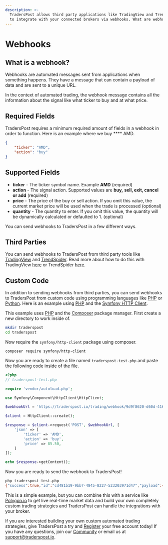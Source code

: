 ```yaml
---
description: >-
  TradersPost allows third party applications like TradingView and TrendSpider
  to integrate with your connected brokers via webhooks. What are webhooks?
---
```


# Webhooks

## What is a webhook?

Webhooks are automated messages sent from applications when something happens. They have a message that can contain a payload of data and are sent to a unique URL.

In the context of automated trading, the webhook message contains all the information about the signal like what ticker to buy and at what price.

## Required Fields

TradersPost requires a minimum required amount of fields in a webhook in order to function. Here is an example where we buy **** AMD.

```json
{
    "ticker": "AMD",
    "action": "buy"
}
```

## Supported Fields

* **ticker** - The ticker symbol name. Example **AMD** (required)
* **action** - The signal action. Supported values are **buy,** **sell, exit, cancel or add** (required)
* **price** - The price of the buy or sell action. If you omit this value, the current market price will be used when the trade is processed (optional)
* **quantity** - The quantity to enter. If you omit this value, the quantity will be dynamically calculated or defaulted to 1. (optional)

You can send webhooks to TradersPost in a few different ways.

## Third Parties

You can send webhooks to TradersPost from third party tools like [TradingView](https://tradingview.com/?offer\_id=10\&aff\_id=26514) and [TrendSpider](https://trendspider.com/?\_go=traderspost). Read more about how to do this with TradingView [here](tradingview.md) or TrendSpider [here](trend-spider.md).

## Custom Code

In addition to sending webhooks from third parties, you can send webhooks to TradersPost from custom code using programming languages like [PHP](https://php.net) or [Python](https://www.python.org). Here is an example using [PHP](https://php.net) and the [Symfony HTTP Client](https://symfony.com/doc/current/http\_client.html).

This example uses [PHP](https://www.php.net) and the [Composer](https://getcomposer.org) package manager. First create a new directory to work inside of.

```bash
mkdir traderspost
cd traderspost
```

Now require the `symfony/http-client` package using composer.

```
composer require symfony/http-client
```

Now you are ready to create a file named `traderspost-test.php` and paste the following code inside of the file.

```php
<?php
// traderspost-test.php

require 'vendor/autoload.php';

use Symfony\Component\HttpClient\HttpClient;

$webhookUrl = 'https://traderspost.io/trading/webhook/9d9f8620-d60d-416e-827e-0ec01ef93532/9b5b8c4264421f5515fd4fcb6571af50';

$client = HttpClient::create();

$response = $client->request('POST', $webhookUrl, [
    'json' => [
        'ticker' => 'AMD',
        'action' => 'buy',
        'price' => 85.50,
    ]
]);

echo $response->getContent();
```

Now you are ready to send the webhook to TradersPost!

```bash
php traderspost-test.php
{"success":true,"id":"cd481b19-9bb7-4845-8227-523203971d47","payload":{"ticker":"AMD","action":"buy","price":85.50}}
```

This is a simple example, but you can combine this with a service like [Polygon.io](https://polygon.io) to get live real-time market data and build your own completely custom trading strategies and TradersPost can handle the integrations with your broker.

If you are interested building your own custom automated trading strategies, give TradersPost a try and [Register](https://traderspost.io/register) your free account today! If you have any questions, join our [Community](https://traderspost.io/community) or email us at [support@traderspost.io](mailto:support@traderspost.io).
